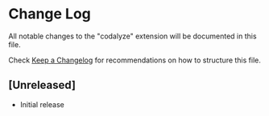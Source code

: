 # Change Log

All notable changes to the "codalyze" extension will be documented in this file.

Check [Keep a Changelog](http://keepachangelog.com/) for recommendations on how to structure this file.

## [Unreleased]

- Initial release